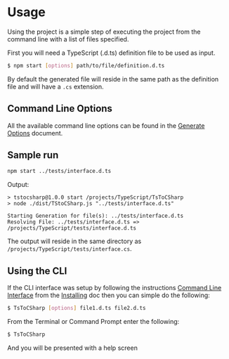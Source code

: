 # Usage

Using the project is a simple step of executing the project from the command line with a list of files specified.

First you will need a TypeScript (.d.ts) definition file to be used as input.

``` bash
$ npm start [options] path/to/file/definition.d.ts
```

By default the generated file will reside in the same path as the definition file and will have a `.cs` extension.

## Command Line Options

All the available command line options can be found in the [Generate Options](./GenerateOptions.md) document.

## Sample run

``` bash
npm start ../tests/interface.d.ts
```

Output:

```
> tstocsharp@1.0.0 start /projects/TypeScript/TsToCSharp
> node ./dist/TStoCSharp.js "../tests/interface.d.ts"

Starting Generation for file(s): ../tests/interface.d.ts
Resolving File: ../tests/interface.d.ts => /projects/TypeScript/tests/interface.d.ts

```

The output will reside in the same directory as `/projects/TypeScript/tests/interface.cs`.

## Using the CLI

If the CLI interface was setup by following the instructions [Command Line Interface](./Installing#command-line-interface) from the [Installing](./Installing.md) doc then you can simple do the following:

``` bash
$ TsToCSharp [options] file1.d.ts file2.d.ts
```

From the Terminal or Command Prompt enter the following:

``` bash
$ TsToCSharp
```

And you will be presented with a help screen
